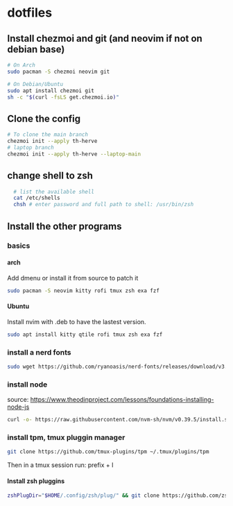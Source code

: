 # dotfiles

## Install chezmoi and git (and neovim if not on debian base)

```bash
# On Arch
sudo pacman -S chezmoi neovim git

# On Debian/Ubuntu
sudo apt install chezmoi git
sh -c "$(curl -fsLS get.chezmoi.io)"
```
## Clone the config

```bash
# To clone the main branch
chezmoi init --apply th-herve
# laptop branch
chezmoi init --apply th-herve --laptop-main
```
## change shell to zsh

```bash
  # list the available shell
  cat /etc/shells
  chsh # enter password and full path to shell: /usr/bin/zsh
```
## Install the other programs

### basics

#### arch

Add dmenu or install it from source to patch it

```bash
sudo pacman -S neovim kitty rofi tmux zsh exa fzf
```

#### Ubuntu

Install nvim with .deb to have the lastest version.

```bash
sudo apt install kitty qtile rofi tmux zsh exa fzf
```

### install a nerd fonts

```bash
sudo wget https://github.com/ryanoasis/nerd-fonts/releases/download/v3.1.1/FiraCode.zip && sudo unzip FiraCode.zip -d /usr/share/fonts && rm -f FiraCode.zip
```

### install node

source: https://www.theodinproject.com/lessons/foundations-installing-node-js

```bash
curl -o- https://raw.githubusercontent.com/nvm-sh/nvm/v0.39.5/install.sh | zsh && export NVM_DIR="$([ -z "${XDG_CONFIG_HOME-}" ] && printf %s "${HOME}/.nvm" || printf %s "${XDG_CONFIG_HOME}/nvm")" [ -s "$NVM_DIR/nvm.sh" ] && \. "$NVM_DIR/nvm.sh" && nvm install --lts && nvm use --lts
```

### install tpm, tmux pluggin manager

```bash
git clone https://github.com/tmux-plugins/tpm ~/.tmux/plugins/tpm
```
Then in a tmux session run: prefix + I

#### Install zsh pluggins

```bash
zshPlugDir="$HOME/.config/zsh/plug/" && git clone https://github.com/zsh-users/zsh-syntax-highlighting.git $zshPlugDir ; git clone https://github.com/zsh-users/zsh-autosuggestions $zshPlugDir ; git clone https://github.com/zsh-users/zsh-history-substring-search $zshPlugDir
```
